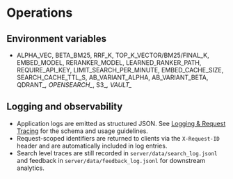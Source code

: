 # Operations

## Environment variables
- ALPHA_VEC, BETA_BM25, RRF_K, TOP_K_VECTOR/BM25/FINAL_K,
  EMBED_MODEL, RERANKER_MODEL, LEARNED_RANKER_PATH,
  REQUIRE_API_KEY, LIMIT_SEARCH_PER_MINUTE, EMBED_CACHE_SIZE, SEARCH_CACHE_TTL_S,
  AB_VARIANT_ALPHA, AB_VARIANT_BETA,
  QDRANT_*, OPENSEARCH_*, S3_*, VAULT_*

## Logging and observability
- Application logs are emitted as structured JSON. See [Logging & Request Tracing](./Logging.md)
  for the schema and usage guidelines.
- Request-scoped identifiers are returned to clients via the `X-Request-ID` header and are
  automatically included in log entries.
- Search level traces are still recorded in `server/data/search_log.jsonl` and feedback in
  `server/data/feedback_log.jsonl` for downstream analytics.
